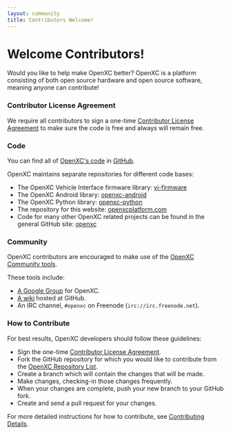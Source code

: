 ```yaml
---
layout: community
title: Contributors Welcome!
---
```


<div class="page-header">
    <h1>Welcome Contributors!</h1>
</div>

Would you like to help make OpenXC better? OpenXC is a platform consisting of
both open source hardware and open source software, meaning anyone can
contribute!

### Contributor License Agreement
We require all contributors to sign a one-time [Contributor License Agreement](../contributor-license-agreement.html) to make sure the code is free and always will remain free.

### Code
You can find all of [OpenXC's code](http://github.com/openxc) in [GitHub](http://github.com).

OpenXC maintains separate repositories for different code bases:

* The OpenXC Vehicle Interface firmware library: [vi-firmware](http://github.com/openxc/vi-firmware)
* The OpenXC Android library: [openxc-android](http://github.com/openxc/openxc-android)
* The OpenXC Python library: [openxc-python](http://github.com/openxc/openxc-python)
* The repository for this website: [openxcplatform.com](http://github.com/openxc/openxcplatform.com)
* Code for many other OpenXC related projects can be found in the general GitHub site: [openxc](http://github.com/openxc)

### Community
OpenXC contributors are encouraged to make use of the [OpenXC Community tools](../overview/discuss.html).

These tools include:

* [A Google Group](http://groups.google.com/forum/#!forum/openxc) for OpenXC.
* [A wiki](https://github.com/openxc/openxcplatform.com/wiki) hosted at GitHub.
* An IRC channel, ```#openxc``` on Freenode (```irc://irc.freenode.net```).

### How to Contribute
For best results, OpenXC developers should follow these guidelines:

* Sign the one-time [Contributor License Agreement](../contributor-license-agreement.html).
* Fork the GitHub repository for which you would like to contribute from the [OpenXC Repository List](http://github.com/openxc).
* Create a branch which will contain the changes that will be made.
* Make changes, checking-in those changes frequently.
* When your changes are complete, push your new branch to your GitHub fork.
* Create and send a pull request for your changes.

For more detailed instructions for how to contribute, see [Contributing Details](/contributors/guide.html).
